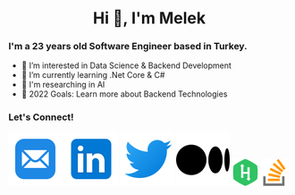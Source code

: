 <div style =" text-align: center;">

# Hi 👋, I'm Melek 

</div>

### I'm a 23 years old Software Engineer based in Turkey.

- 👀 I’m interested in Data Science & Backend Development
- 🌱 I’m currently learning .Net Core & C#
- 🧐 I'm researching in AI
- 💫 2022 Goals: Learn more about Backend Technologies

### Let's Connect!

[![mail](./img/mail.svg)](mailto:<meleknuryazlamaz@gmail.com>)
[![linkedin](./img/linkedin.svg)](https://www.linkedin.com/in/meleknuryazlamaz/)
[![twitter](./img/twitter.svg)](https://twitter.com/melekny)
[![medium](./img/medium.svg)](https://medium.com/@melekny)
[![hackerrank](./img/hackerrank.png)](https://www.hackerrank.com/melekny)
[![stackoverflow](./img/stackoverflow.png)](https://stackoverflow.com/users/18216772/melekny)






 

